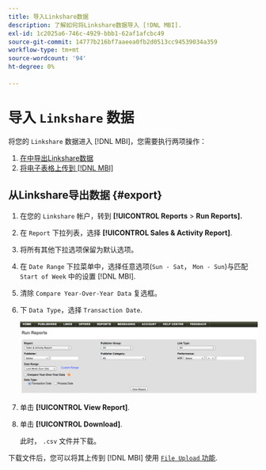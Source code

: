 ```yaml
---
title: 导入Linkshare数据
description: 了解如何将Linkshare数据导入 [!DNL MBI].
exl-id: 1c2025a6-746c-4929-bbb1-62af1afcbc49
source-git-commit: 14777b216bf7aaeea0fb2d0513cc94539034a359
workflow-type: tm+mt
source-wordcount: '94'
ht-degree: 0%

---
```


# 导入 `Linkshare` 数据

将您的 `Linkshare` 数据进入 [!DNL MBI]，您需要执行两项操作：

1. [在中导出Linkshare数据 ](#export)
1. [将电子表格上传到 [!DNL MBI]](../connecting-data/using-file-uploader.md)

## 从Linkshare导出数据 {#export}

1. 在您的 `Linkshare` 帐户，转到 **[!UICONTROL Reports** > **Run Reports].**

1. 在 `Report` 下拉列表，选择 **[!UICONTROL Sales & Activity Report]**.

1. 将所有其他下拉选项保留为默认选项。

1. 在 `Date Range` 下拉菜单中，选择任意选项(`Sun - Sat`， `Mon - Sun`)与匹配 `Start of Week` 中的设置 [!DNL MBI].

1. 清除 `Compare Year-Over-Year Data` 复选框。

1. 下 `Data Type`，选择 `Transaction Date`.

   ![导入\_linkshare\_data.png](../../../assets/importing_linkshare_data.png)

1. 单击 **[!UICONTROL View Report]**.

1. 单击 **[!UICONTROL Download]**.

   此时， `.csv` 文件并下载。

下载文件后，您可以将其上传到 [!DNL MBI] 使用 [`File Upload` 功能](../connecting-data/using-file-uploader.md).
